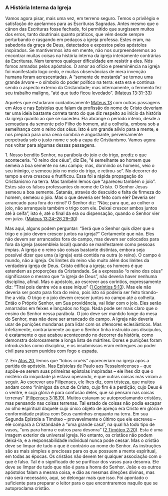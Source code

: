 ### A História Interna da Igreja 

Vamos agora pisar, mais uma vez, em terreno seguro. Temos o privilégio e satisfação de apelarmos para as Escrituras Sagradas. Antes mesmo que o cânon das Escrituras fosse fechado, foi permitido que surgissem muitos dos erros, tanto doutrinais quanto práticos, que vêm desde sempre perturbando e rasgando em pedaços a igreja professa. Estes eram, na sabedoria da graça de Deus, detectados e expostos pelos apóstolos inspirados. Se mantivermos isto em mente, não nos surpreenderemos ao encontrar muitas coisas na história interna da igreja inteiramente contrárias às Escrituras. Nem teremos qualquer dificuldade em resistir a eles. Nós fomos armados pelos apóstolos. O amor ao ofício e preeminência na igreja foi manifestado logo cedo, e muitas observâncias de mera invenção humana foram acrescentadas. A “semente de mostarda” se tornou uma grande árvore – o símbolo do poder político na terra: esta era e continua sendo o aspecto externo da Cristandade; mas internamente, o fermento fez seu trabalho maligno, “até que tudo ficou levedado”. ([Mateus 13:31–33](http://bibliaonline.com.br/acf/mt/13/31-33))

Aqueles que estudaram cuidadosamente [Mateus 13](http://bibliaonline.com.br/acf/mt/13) com outras passagens em Atos e nas Epístolas que falam da profissão do nome de Cristo deveriam ter uma ideia bastante correta tanto do que diz respeito ao início da história da igreja quanto ao que se sucedeu. Ela abrange o período inteiro, desde a semeadura da semente pelo Filho do homem, até a colheita, embora sob a semelhança com o reino dos céus. Isto é um grande alívio para a mente, e nos prepara para uma cena sombria e angustiante, perversamente perpetrada sob o justo nome e sob a capa de Cristianismo. Vamos agora nos voltar para algumas dessas passagens.

1\. Nosso bendito Senhor, na parábola do joio e do trigo, prediz o que aconteceria. “O reino dos céus”, diz Ele, “é semelhante ao homem que semeia a boa semente no seu campo; mas, dormindo os homens, veio o seu inimigo, e semeou joio no meio do trigo, e retirou-se”. No decorrer do tempo a erva cresceu e frutificou. Essa foi a rápida propagação do Cristianismo na terra. Mas também lemos que “apareceu também o joio”. Estes são os falsos professantes do nome de Cristo. O Senhor Jesus semeou a boa semente. Satanás, através do descuido e falta de firmeza do homem, semeou o joio. Mas o que deveria ser feito com ele? Deveria ser arrancado para fora do reino? O Senhor diz: “Não; para que, ao colher o joio, não arranqueis também o trigo com ele. Deixai crescer ambos juntos até à ceifa”, isto é, até o final da era ou dispensação, quando o Senhor vier em juízo. ([Mateus 13:24–26,29–30](http://bibliaonline.com.br/acf/mt/13/24-26,29-30))

Mas aqui, alguns podem perguntar: “Será que o Senhor quis dizer que o trigo e o joio devem crescer juntos na igreja?” Certamente que não. Eles não devem ser arrancados fora do campo, mas devem ser colocados para fora da igreja (assembleia local) quando se manifestarem como pessoas ímpias. A igreja e o reino são coisas bastante distintas, embora seja possível dizer que uma (a igreja) está contida na outra (o reino). O campo é mundo, não a igreja. Os limites do reino vão muito além dos limites da verdadeira igreja de Deus. Cristo edifica a igreja; os homens é que estendem as proporções da Cristandade. Se a expressão “o reino dos céus” significasse o mesmo que “a igreja de Deus”, não deveria haver nenhuma disciplina, afinal. Mas o apóstolo, ao escrever aos coríntios, expressamente diz: “Tirai pois dentre vós a esse iníquo” ([1 Coríntios 5:13](http://bibliaonline.com.br/acf/1co/5/13)). Mas ele não deveria ser posto para fora do reino, pois isto só poderia ser feito tirando-lhe a vida. O trigo e o joio devem crescer juntos no campo até a colheita. Então o Próprio Senhor, em Sua providência, vai lidar com o joio. Eles serão amarrados em feixes e lançados no fogo. Nada pode ser mais claro que o ensino do Senhor nessa parábola. O joio deve ser mantido longe da mesa do Senhor, mas não deve ser arrancado do campo. A igreja não deveria usar de punições mundanas para lidar com os ofensores eclesiásticos. Mas infelizmente, contrariamente ao que o Senhor tinha instruído aos discípulos, é exatamente o que acabou acontecendo no decorrer da história, como demonstra dolorosamente a longa lista de mártires. Dores e punições foram introduzidos como disciplina, e os insubmissos eram entregues ao poder civil para serem punidos com fogo e espada.

2\. Em [Atos 20](http://bibliaonline.com.br/acf/atos/20), lemos que “lobos cruéis” apareceriam na igreja após a partida do apóstolo. Nas Epístolas de Paulo aos Tessalonicenses – que supõe-se serem suas primeiras epístolas inspiradas – ele lhes diz que o mistério da iniquidade já estava operando, e que outras coisas más viriam a seguir. Ao escrever aos Filipenses, ele lhes diz, com tristeza, que muitos andam como “inimigos da cruz de Cristo, cujo fim é a perdição; cujo Deus é o ventre, e cuja glória é para confusão deles, que só pensam nas coisas terrenas” ([Filipenses 3:18,19](http://bibliaonline.com.br/acf/fp/3/18,19)). Muitos estavam se autoproclamando cristãos, mas pensando nas coisas terrenas. Tal estado de coisas não podia escapar ao olho espiritual daquele cujo único objeto de apreço era Cristo em glória e conformidade prática com Seus caminhos enquanto na terra. Em sua Segunda Epístola a Timóteo – provavelmente o último que ele escreveu – ele compara a Cristandade a “uma grande casa”, na qual há todo tipo de vasos, “uns para honra e outros para desonra” ([2 Timóteo 2:20](http://bibliaonline.com.br/acf/2tm/2/20)). Esta é uma imagem exterior da universal igreja. No entanto, os cristãos não podem deixá-la, e a responsabilidade individual nunca pode cessar. Mas o cristão deve se limpar de tudo o que é contrário ao nome do Senhor. As instruções são as mais simples e preciosas para os que possuem a mente espiritual, em todas as épocas. Os cristãos não devem ter qualquer associação com o que é falso. Tal é o significado de se purificar dos vasos para desonra. Ele deve se limpar de tudo que não é para a honra do Senhor. João e os outros apóstolos falam a mesma coisa, e dão as mesmas direções divinas, mas não será necessário, aqui, se delongar mais que isso. Foi apontado o suficiente para preparar o leitor para o que encontraremos naquilo que se autoproclama cristão.